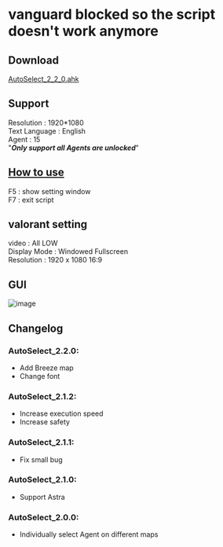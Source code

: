 # vanguard blocked so the script doesn't work anymore <br>

## Download
[AutoSelect_2_2_0.ahk](https://github.com/worse-666/VALORANT_AHK_AutoSelect/releases/download/AutoSelect/AutoSelect_2_2_0.ahk)

## Support <br>
Resolution : 1920*1080 <br>
Text Language : English <br>
Agent : 15 <br>
"_**Only support all Agents are unlocked**_" <br>

## [How to use](https://www.youtube.com/watch?v=okPJGBwlrsk&t=1s)  <br>
F5 : show setting window <br>
F7 : exit script <br>

## valorant setting <br>
video : All LOW <br>
Display Mode : Windowed Fullscreen <br>
Resolution : 1920 x 1080 16:9 <br>

## GUI <br>
![image](https://github.com/worse-666/images/blob/main/AutoSelect_2_2_0%20GUI.png) <br>

## Changelog <br>
### AutoSelect_2.2.0: <br>
* Add Breeze map <br>
* Change font <br>
### AutoSelect_2.1.2: <br>
* Increase execution speed <br>
* Increase safety <br>
### AutoSelect_2.1.1: <br>
* Fix small bug <br>
### AutoSelect_2.1.0: <br>
* Support Astra <br>
### AutoSelect_2.0.0: <br>
* Individually select Agent on different maps <br>
